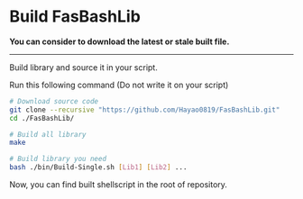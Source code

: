 # Build FasBashLib


**You can consider to download the latest or stale built file.**

****

Build library and source it in your script.

Run this following command (Do not write it on your script)

```bash
# Download source code
git clone --recursive "https://github.com/Hayao0819/FasBashLib.git"
cd ./FasBashLib/

# Build all library
make

# Build library you need
bash ./bin/Build-Single.sh [Lib1] [Lib2] ...
```

Now, you can find built shellscript in the root of repository.

